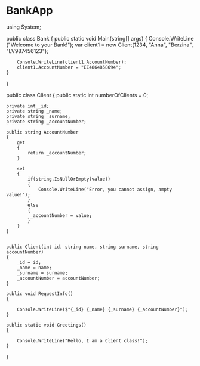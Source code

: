 # BankApp
using System;

public class Bank
{
    public static void Main(string[] args)
    {
        Console.WriteLine ("Welcome to your Bank!");
        var client1 = new Client(1234, "Anna", "Berzina", "LV987456123");
        
        
        Console.WriteLine(client1.AccountNumber);
        client1.AccountNumber = "EE4864858694";
    }
}

public class Client
{ 
    public static int numberOfClients = 0;
    
    private int _id;
    private string _name;
    private string _surname;
    private string _accountNumber;
    
    public string AccountNumber 
    {
        get
        {
            return _accountNumber;
        }
        
        set
        {
            if(string.IsNullOrEmpty(value))
            {
                Console.WriteLine("Error, you cannot assign, ampty value!");
            }
            else
            {
             _accountNumber = value;   
            }
        }
    }

    
    public Client(int id, string name, string surname, string accountNumber)
    {
        _id = id;
        _name = name;
        _surname = surname;
        _accountNumber = accountNumber;
    }
    
    public void RequestInfo()
    {
    
        Console.WriteLine($"{_id} {_name} {_surname} {_accountNumber}");
    }
    
    public static void Greetings()
    {
        
        Console.WriteLine("Hello, I am a Client class!");
    }
    
}
